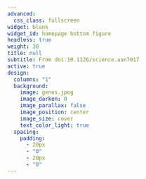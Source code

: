 ```yaml
---
advanced:
  css_class: fullscreen
widget: blank
widget_id: homepage bottom figure
headless: true
weight: 30
title: null
subtitle: From doi:10.1126/science.aan7017
active: true
design:
  columns: "1"
  background:
    image: genes.jpeg
    image_darken: 0
    image_parallax: false
    image_position: center
    image_size: cover
    text_color_light: true
  spacing:
    padding:
      - 20px
      - "0"
      - 20px
      - "0"
---
```

